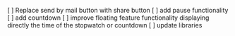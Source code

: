 [ ] Replace send by mail button with share button
[ ] add pause functionality
[ ] add countdown
[ ] improve floating feature functionality displaying directly the time of the stopwatch or countdown
[ ] update libraries